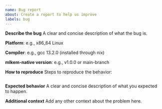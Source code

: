 ```yaml
---
name: Bug report
about: Create a report to help us improve
labels: bug
---
```



<!-- 

Security reports

DO NOT report security issues through Github issues - instead use Github's [private vulnerability reporting](https://github.com/pq-code-package/mlkem-native/security). 
-->


**Describe the bug**
A clear and concise description of what the bug is.

**Platform**: e.g., x86_64 Linux

**Compiler**: e.g., gcc 13.2.0 (installed through nix)

**mlkem-native version**: e.g., v1.0.0 or main-branch

**How to reproduce**
Steps to reproduce the behavior:
```

```

**Expected behavior**
A clear and concise description of what you expected to happen.

**Additional context**
Add any other context about the problem here.
